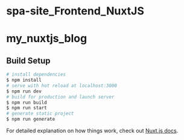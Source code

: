 # spa-site_Frontend_NuxtJS

# my_nuxtjs_blog

## Build Setup

```bash
# install dependencies
$ npm install
# serve with hot reload at localhost:3000
$ npm run dev
# build for production and launch server
$ npm run build
$ npm run start
# generate static project
$ npm run generate
```

For detailed explanation on how things work, check out [Nuxt.js docs](https://nuxtjs.org).

